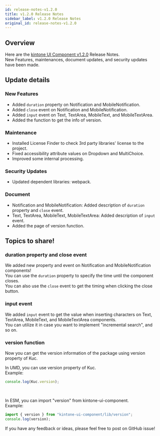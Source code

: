 ```yaml
---
id: release-notes-v1.2.0
title: v1.2.0 Release Notes
sidebar_label: v1.2.0 Release Notes
original_id: release-notes-v1.2.0
---
```


## Overview

Here are the [kintone UI Component v1.2.0](https://github.com/kintone-labs/kintone-ui-component/releases/tag/v1.2.0) Release Notes.<br/>
New Features, maintenances, document updates, and security updates have been made.

## Update details
### New Features
- Added `duration` property on Notification and MobileNotification.
- Added `close` event on Notification and MobileNotification.
- Added `input` event on Text, TextArea, MobileText, and MobileTextArea.
- Added the function to get the info of version.

### Maintenance
- Installed License Finder to check 3rd party libraries' license to the project.
- Fixed accessibility attribute values on Dropdown and MultiChoice.
- Improved some internal processing.

### Security Updates
- Updated dependent libraries: webpack.

### Document
- Notification and MobileNotification: Added description of `duration` property and `close` event.
- Text, TextArea, MobileText, MobileTextArea: Added description of `input` event.
- Added the page of version function.

## Topics to share!

### duration property and close event
We added new property and event on Notification and MobileNotification components!<br/>
You can use the `duration` property to specify the time until the component closes.<br/>
You can also use the `close` event to get the timing when clicking the close button.


### input event
We added `input` event to get the value when inserting characters on Text, TextArea, MobileText, and MobileTextArea components.<br/>
You can utilize it in case you want to implement "incremental search", and so on.


### version function
Now you can get the version information of the package using version property of Kuc.<br/>

In UMD, you can use version property of Kuc.<br/>
Example:

```JavaScript
console.log(Kuc.version);
```
<br/>

In ESM, you can import "version" from kintone-ui-component.<br/>
Example:

```JavaScript
import { version } from "kintone-ui-component/lib/version";
console.log(version);
```

If you have any feedback or ideas, please feel free to post on GitHub issue!
